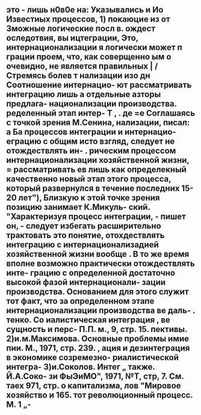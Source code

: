 это - лишь н0в0е на:
Указывались и Ио Известиых процессов, 1)
 покаюцие из от Зможные логические посл в.
ождест оследотвия, вы
ицтеграции, Это, интернационализации я
логически может п
грации
проем, что, как соверщенно
ым о
очевидно, не является правильных
|
\/
Стремясь болев т
нализации изо дн Соотношение интернацио-
ют рассматривать интеграцию лишь а отдельные азторы предлага-
национализации производства. ределенный этап интер-
Т , .
де =е Соглашаясь с точкой зрения М.Сенина,
нализации, писал: а Ба процессов интеграции и интернацио-
еграцию с общим исто взгляд, следует не отождествлять ин-
. рическим процессом интернационализации
хозяйственной жизни, = рассматривать ев лишь как определекный
качественно новый этап этого процесса, который развернулся в
течение последних 15-20 лет"),
Близкую к этой точке зрения позицию занимает К.Микуль-
ский. "Характеризуя процесс интеграции, - пишет он, - следует
избегать расширительно трактовать это понятие, отохдествлять
интеграцию с интернационализадией хозяйственной жизни вообще .
В то же время вполне возможно практически отождествлять инте-
грацию с определенной достаточно высокой фазой интернационали-
зации производства. Основанием для этого служит тот факт, что
за определенном этапе интернационализации производства ве даль-
. тенко. Со иалистическая интеграция , ве сущность и перс-
П.П. м., 9, стр. 15.
пективы.
2)и.м.Максимова. Основные проблемы имие
пии. М., 1971, стр. 239.
, ация и дезинтеграция в экономике созремезно-
риалистической интегра-
3)и.Соколов. Интег „ также. Й.А.Соко-
зи ФыЭиМО", 1971, №Т, стр, 7. См. таех 971, стр.
о капитализма,
лов "Мировое хозяйство и
165.
тот
революционный процесс. М. 1
„-
-
